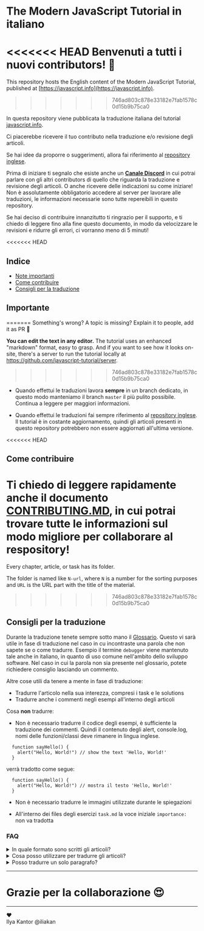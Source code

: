 # The Modern JavaScript Tutorial in italiano

<<<<<<< HEAD
Benvenuti a tutti i nuovi contributors! 👋
=======
This repository hosts the English content of the Modern JavaScript Tutorial, published at [https://javascript.info](https://javascript.info).
>>>>>>> 746ad803c878e33182e7fab1578c0d15b9b75ca0

In questa repository viene pubblicata la traduzione italiana del tutorial [javascript.info](https://javascript.info).

Ci piacerebbe ricevere il tuo contributo nella traduzione e/o revisione degli articoli. 

Se hai idee da proporre o suggerimenti, allora fai riferimento al [repository inglese](https://github.com/javascript-tutorial/en.javascript.info).

Prima di iniziare ti segnalo che esiste anche un **[Canale Discord](https://discord.gg/Dj9P3jCt6K)** in cui potrai parlare con gli altri contributors di quello che riguarda la traduzione e revisione degli articoli. O anche ricevere delle indicazioni su come iniziare! Non è assolutamente obbligatorio accedere al server per lavorare alle traduzioni, le informazioni necessarie sono tutte repereibili in questo repository.

Se hai deciso di contribuire innanzitutto ti ringrazio per il supporto, e ti chiedo di leggere fino alla fine questo documento, in modo da velocizzare le revisioni e ridurre gli errori, ci vorranno meno di 5 minuti!

<<<<<<< HEAD
## Indice
  - [Note importanti](#importante)
  - [Come contribuire](#come-contribuire)
  - [Consigli per la traduzione](#consigli-per-la-traduzione)

## Importante
=======
Something's wrong? A topic is missing? Explain it to people, add it as PR 👏

**You can edit the text in any editor.** The tutorial uses an enhanced "markdown" format, easy to grasp. And if you want to see how it looks on-site, there's a server to run the tutorial locally at <https://github.com/javascript-tutorial/server>.
>>>>>>> 746ad803c878e33182e7fab1578c0d15b9b75ca0

- Quando effettui le traduzioni lavora **sempre** in un branch dedicato, in questo modo manteniamo il branch `master` il più pulito possibile. Continua a leggere per maggiori informazioni.

- Quando effettui le traduzioni fai sempre riferimento al [repository inglese](https://github.com/javascript-tutorial/en.javascript.info). Il tutorial è in costante aggiornamento, quindi gli articoli presenti in questo repository potrebbero non essere aggiornati all'ultima versione.

<<<<<<< HEAD
## Come contribuire

Ti chiedo di leggere rapidamente anche il documento [CONTRIBUTING.MD](https://github.com/javascript-tutorial/it.javascript.info/blob/master/CONTRIBUTING.md), in cui potrai trovare tutte le informazioni sul modo migliore per collaborare al respository!
=======
Every chapter, article, or task has its folder.

The folder is named like `N-url`, where `N` is a number for the sorting purposes and `URL` is the URL part with the title of the material.
>>>>>>> 746ad803c878e33182e7fab1578c0d15b9b75ca0

## Consigli per la traduzione

Durante la traduzione tenete sempre sotto mano il [Glossario](https://github.com/javascript-tutorial/it.javascript.info/issues/167).
Questo vi sarà utile in fase di traduzione nel caso in cu incontraste una parola che non sapete se o come tradurre. Esempio il termine `debugger` viene mantenuto tale anche in italiano, in quanto di uso comune nell'ambito dello sviluppo software. Nel caso in cui la parola non sia presente nel glossario, potete richiedere consiglio lasciando un commento.

Altre cose utili da tenere a mente in fase di traduzione:
  - Tradurre l'articolo nella sua interezza, compresi i task e le solutions
  - Tradurre anche i commenti negli esempi all'interno degli articoli

Cosa **non** tradurre:
  - Non è necessario tradurre il codice degli esempi, è sufficiente la traduzione dei commenti. Quindi il contenuto degli alert, console.log, nomi delle funzioni/classi deve rimanere in lingua inglese.

  ```
    function sayHello() {
      alert("Hello, World!") // show the text 'Hello, World!'
    }
  ```

  verrà tradotto come segue:

  ```
    function sayHello() {
      alert("Hello, World!") // mostra il testo 'Hello, World!'
    }
  ```

  - Non è necessario tradurre le immagini utilizzate durante le spiegazioni
  
  - All'interno dei files degli esercizi `task.md` la voce iniziale `importance:` non va tradotta

### FAQ

  <details>
    <summary>In quale formato sono scritti gli articoli?</summary>

    Il tutorial segue lo standard testuale "Markdown", è molto semplice da utilizzare. In ogni caso non vi è richiesto di mettere mano al formato, è sufficiente la traduzione del testo.
  </details>

  <details>
    <summary>Cosa posso utilizzare per tradurre gli articoli?</summary>

    Puoi tradurre gli articoli utilizzando il tool con cui ti trovi più comodo. Puoi farlo direttamente con l'editor di testo integrato di GitHub se ti trovi più a tuo agio.

    L'importante è rispettare le linee guida fornite sopra!
  </details>

  <details>
    <summary>Posso tradurre un solo paragrafo?</summary>

    No, l'articolo va tradotto nella sua interezza.
  </details>

---
# Grazie per la collaborazione 😍

---  
♥  
Ilya Kantor @iliakan

